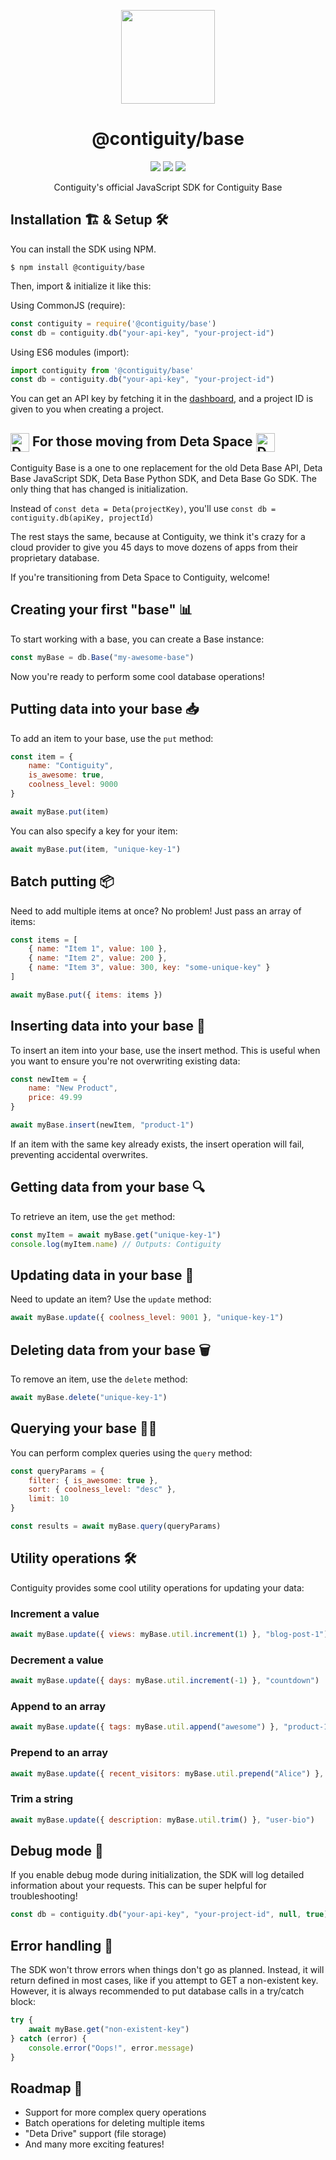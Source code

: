 <p align='center'><img src="https://contiguity.co/assets/icon-black.png" height="150px"/></p>
<h1 align='center'>@contiguity/base</h1>

<p align='center'>
    <img display="inline-block" src="https://img.shields.io/npm/v/@contiguity/base?style=for-the-badge" /> <img display="inline-block" src="https://img.shields.io/bundlephobia/minzip/@contiguity/base?style=for-the-badge" /> <img display="inline-block" src="https://img.shields.io/badge/Made%20with-JavaScript-yellow?style=for-the-badge" />
</p>
<p align='center'>Contiguity's official JavaScript SDK for Contiguity Base</p>

## Installation 🏗 & Setup 🛠
You can install the SDK using NPM. 
```shell
$ npm install @contiguity/base
```

Then, import & initialize it like this:

Using CommonJS (require):
```js
const contiguity = require('@contiguity/base')
const db = contiguity.db("your-api-key", "your-project-id")
```

Using ES6 modules (import):
```js
import contiguity from '@contiguity/base'
const db = contiguity.db("your-api-key", "your-project-id")
```

You can get an API key by fetching it in the [dashboard](https://base.contiguity.co), and a project ID is given to you when creating a project.


## <img src="https://avatars.githubusercontent.com/u/47275976?s=280&v=4" alt="Deta Logo" style="vertical-align: middle;" height="30"> For those moving from Deta Space <img src="https://avatars.githubusercontent.com/u/47275976?s=280&v=4" alt="Deta Logo" style="vertical-align: middle;" height="30">
Contiguity Base is a one to one replacement for the old Deta Base API, Deta Base JavaScript SDK, Deta Base Python SDK, and Deta Base Go SDK. The only thing that has changed is initialization. 

Instead of ```const deta = Deta(projectKey)```, you'll use ```const db = contiguity.db(apiKey, projectId)```

The rest stays the same, because at Contiguity, we think it's crazy for a cloud provider to give you 45 days to move dozens of apps from their proprietary database.

If you're transitioning from Deta Space to Contiguity, welcome! 

## Creating your first "base" 📊

To start working with a base, you can create a Base instance:

```js
const myBase = db.Base("my-awesome-base")
```

Now you're ready to perform some cool database operations!

## Putting data into your base 📥

To add an item to your base, use the `put` method:

```js
const item = {
    name: "Contiguity",
    is_awesome: true,
    coolness_level: 9000
}

await myBase.put(item)
```

You can also specify a key for your item:

```js
await myBase.put(item, "unique-key-1")
```

## Batch putting 📦
Need to add multiple items at once? No problem! Just pass an array of items:

```js
const items = [
    { name: "Item 1", value: 100 },
    { name: "Item 2", value: 200 },
    { name: "Item 3", value: 300, key: "some-unique-key" }
]

await myBase.put({ items: items })
```

## Inserting data into your base 🚀
To insert an item into your base, use the insert method. This is useful when you want to ensure you're not overwriting existing data:
```js
const newItem = {
    name: "New Product",
    price: 49.99
}

await myBase.insert(newItem, "product-1")
```

If an item with the same key already exists, the insert operation will fail, preventing accidental overwrites.

## Getting data from your base 🔍

To retrieve an item, use the `get` method:

```js
const myItem = await myBase.get("unique-key-1")
console.log(myItem.name) // Outputs: Contiguity
```

## Updating data in your base 🔄

Need to update an item? Use the `update` method:

```js
await myBase.update({ coolness_level: 9001 }, "unique-key-1")
```

## Deleting data from your base 🗑️

To remove an item, use the `delete` method:

```js
await myBase.delete("unique-key-1")
```

## Querying your base 🕵️‍♀️

You can perform complex queries using the `query` method:

```js
const queryParams = {
    filter: { is_awesome: true },
    sort: { coolness_level: "desc" },
    limit: 10
}

const results = await myBase.query(queryParams)
```

## Utility operations 🛠️

Contiguity provides some cool utility operations for updating your data:

### Increment a value
```js
await myBase.update({ views: myBase.util.increment(1) }, "blog-post-1")
```

### Decrement a value
```js
await myBase.update({ days: myBase.util.increment(-1) }, "countdown")
```

### Append to an array
```js
await myBase.update({ tags: myBase.util.append("awesome") }, "product-1")
```

### Prepend to an array
```js
await myBase.update({ recent_visitors: myBase.util.prepend("Alice") }, "website-stats")
```

### Trim a string
```js
await myBase.update({ description: myBase.util.trim() }, "user-bio")
```
## Debug mode 🐛

If you enable debug mode during initialization, the SDK will log detailed information about your requests. This can be super helpful for troubleshooting!
```js
const db = contiguity.db("your-api-key", "your-project-id", null, true)
```

## Error handling 🚨

The SDK won't throw errors when things don't go as planned. Instead, it will return defined in most cases, like if you attempt to GET a non-existent key. However, it is always recommended to put database calls in a try/catch block:

```js
try {
    await myBase.get("non-existent-key")
} catch (error) {
    console.error("Oops!", error.message)
}
```

## Roadmap 🚦
- Support for more complex query operations
- Batch operations for deleting multiple items
- "Deta Drive" support (file storage)
- And many more exciting features!